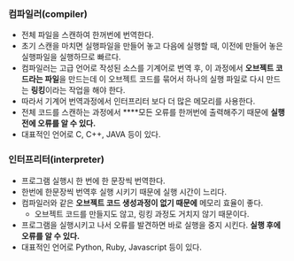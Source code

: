 ### 컴파일러(compiler)

- 전체 파일을 스캔하여 한꺼번에 번역한다.
- 초기 스캔을 마치면 실행파일을 만들어 놓고 다음에 실행할 때, 이전에 만들어 놓은 실행파일을 실행하므로 빠르다.
- 컴파일러는 고급 언어로 작성된 소스를 기계어로 번역 후, 이 과정에서 **오브젝트 코드라는 파일**을 만드는데 이 오브젝트 코드를 묶어서 하나의 실행 파일로 다시 만드는 **링킹**이라는 작업을 해야 한다.
- 따라서 기계어 번역과정에서 인터프리터 보다 더 많은 메모리를 사용한다.
- 전체 코드를 스캔하는 과정에서 ****모든 오류를 한꺼번에 출력해주기 때문에 **실행 전에 오류를 알 수 있다.**
- 대표적인 언어로 C, C++, JAVA 등이 있다.

### 인터프리터(interpreter)

- 프로그램 실행시 한 번에 한 문장씩 번역한다.
- 한번에 한문장씩 번역후 실행 시키기 때문에 실행 시간이 느리다.
- 컴파일러와 같은 **오브젝트 코드 생성과정이 없기 때문에** 메모리 효율이 좋다.
    - 오브젝트 코드를 만들지도 않고, 링킹 과정도 거치지 않기 때문이다.
- 프로그램을 실행시키고 나서 오류를 발견하면 바로 실행을 중지 시킨다. **실행 후에 오류를 알 수 있다.**
- 대표적인 언어로 Python, Ruby, Javascript 등이 있다.
